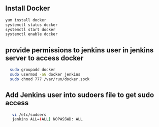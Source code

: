 ## Install Docker
```sh
yum install docker
systemctl status docker
systemctl start docker
systemctl enable docker
```

## provide permissions to jenkins user in jenkins server to access docker
```sh
  sudo groupadd docker
  sudo usermod -aG docker jenkins
  sudo chmod 777 /var/run/docker.sock
```
## Add Jenkins user into sudoers file to get sudo access
```sh
   vi /etc/sudoers
   jenkins ALL=(ALL) NOPASSWD: ALL
```   
   

